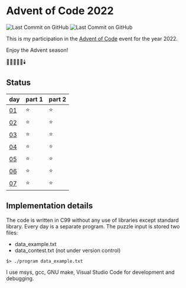 # Advent of Code 2022

![Last Commit on GitHub](https://img.shields.io/github/license/piscilus/aoc22)
![Last Commit on GitHub](https://img.shields.io/github/last-commit/piscilus/aoc22)

This is my participation in the [Advent of Code](https://adventofcode.com/2022)
event for the year 2022.

Enjoy the Advent season!

🌟🎄🎅🎁🔔🕯️

## Status

| day                                       | part 1 | part 2 |
|-------------------------------------------|--------|--------|
| [01](https://adventofcode.com/2022/day/1) |     ⭐ |     ⭐ |
| [02](https://adventofcode.com/2022/day/2) |     ⭐ |     ⭐ |
| [03](https://adventofcode.com/2022/day/3) |     ⭐ |     ⭐ |
| [04](https://adventofcode.com/2022/day/4) |     ⭐ |     ⭐ |
| [05](https://adventofcode.com/2022/day/5) |     ⭐ |     ⭐ |
| [06](https://adventofcode.com/2022/day/6) |     ⭐ |     ⭐ |
| [07](https://adventofcode.com/2022/day/7) |     ⭐ |     ⭐ |

## Implementation details

The code is written in C99 without any use of libraries except standard library.
Every day is a separate program. The puzzle input is stored two files:

- data_example.txt
- data_contest.txt (not under version control)

```console
$> ./program data_example.txt
```

I use msys, gcc, GNU make, Visual Studio Code for development and debugging.
